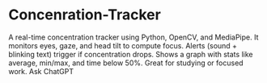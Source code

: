 # Concenration-Tracker
A real-time concentration tracker using Python, OpenCV, and MediaPipe. It monitors eyes, gaze, and head tilt to compute focus. Alerts (sound + blinking text) trigger if concentration drops. Shows a graph with stats like average, min/max, and time below 50%. Great for studying or focused work.         Ask ChatGPT
